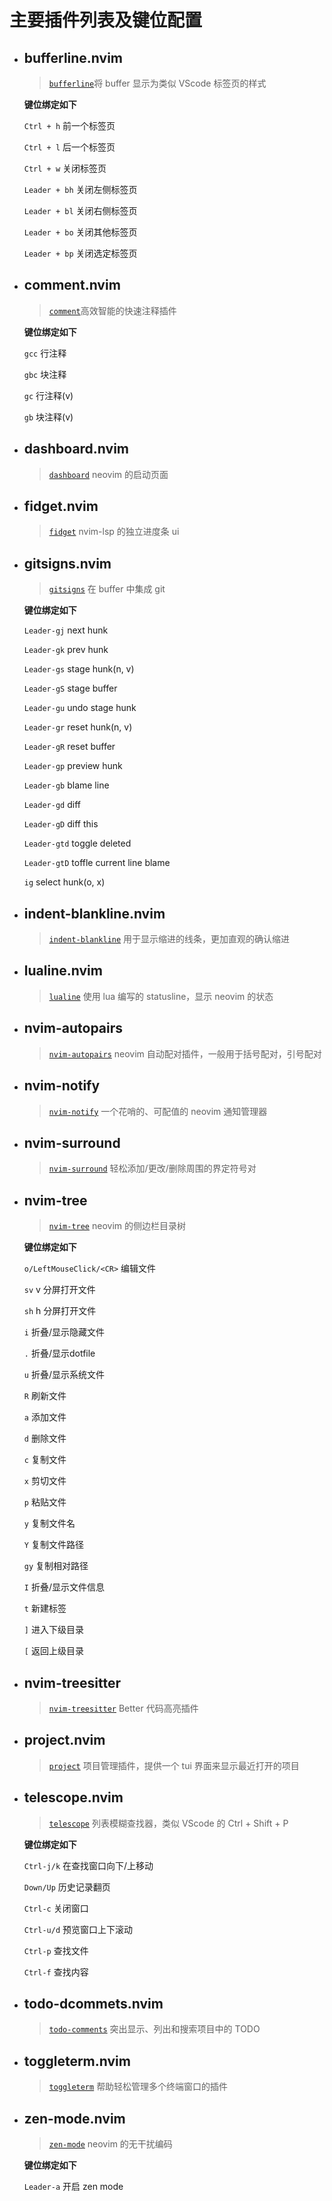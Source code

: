 # 主要插件列表及键位配置

- ## bufferline.nvim

  > [`bufferline`](https://github.com/akinsho/bufferline.nvim)将 buffer 显示为类似 VScode 标签页的样式

  **键位绑定如下**

  `Ctrl + h` 前一个标签页

  `Ctrl + l` 后一个标签页

  `Ctrl + w` 关闭标签页

  `Leader + bh` 关闭左侧标签页

  `Leader + bl` 关闭右侧标签页

  `Leader + bo` 关闭其他标签页

  `Leader + bp` 关闭选定标签页

- ## comment.nvim

  > [`comment`](https://github.com/numToStr/Comment.nvim)高效智能的快速注释插件

  **键位绑定如下**

  `gcc` 行注释

  `gbc` 块注释

  `gc` 行注释(v)

  `gb` 块注释(v)

- ## dashboard.nvim

  > [`dashboard`](https://github.com/glepnir/dashboard-nvim) neovim 的启动页面

- ## fidget.nvim

  > [`fidget`](https://github.com/j-hui/fidget.nvim) nvim-lsp 的独立进度条 ui

- ## gitsigns.nvim

  > [`gitsigns`](https://github.com/lewis6991/gitsigns.nvim) 在 buffer 中集成 git

  **键位绑定如下**

  `Leader-gj` next hunk

  `Leader-gk` prev hunk

  `Leader-gs` stage hunk(n, v)

  `Leader-gS` stage buffer

  `Leader-gu` undo stage hunk

  `Leader-gr` reset hunk(n, v)

  `Leader-gR` reset buffer

  `Leader-gp` preview hunk

  `Leader-gb` blame line

  `Leader-gd` diff

  `Leader-gD` diff this

  `Leader-gtd` toggle deleted

  `Leader-gtD` toffle current line blame

  `ig` select hunk(o, x)

- ## indent-blankline.nvim

  > [`indent-blankline`](https://github.com/lukas-reineke/indent-blankline.nvim) 用于显示缩进的线条，更加直观的确认缩进

- ## lualine.nvim

  > [`lualine`](https://github.com/nvim-lualine/lualine.nvim) 使用 lua 编写的 statusline，显示 neovim 的状态

- ## nvim-autopairs

  > [`nvim-autopairs`](https://github.com/windwp/nvim-autopairs) neovim 自动配对插件，一般用于括号配对，引号配对

- ## nvim-notify

  > [`nvim-notify`](https://github.com/rcarriga/nvim-notify) 一个花哨的、可配值的 neovim 通知管理器

- ## nvim-surround

  > [`nvim-surround`](https://github.com/kylechui/nvim-surround) 轻松添加/更改/删除周围的界定符号对

- ## nvim-tree

  > [`nvim-tree`](https://github.com/nvim-tree/nvim-tree.lua) neovim 的侧边栏目录树

  **键位绑定如下**

  `o/LeftMouseClick/<CR>` 编辑文件

  `sv` v 分屏打开文件

  `sh` h 分屏打开文件

  `i` 折叠/显示隐藏文件

  `.` 折叠/显示dotfile

  `u` 折叠/显示系统文件

  `R` 刷新文件

  `a` 添加文件

  `d` 删除文件

  `c` 复制文件

  `x` 剪切文件

  `p` 粘贴文件

  `y` 复制文件名

  `Y` 复制文件路径

  `gy` 复制相对路径

  `I` 折叠/显示文件信息

  `t` 新建标签

  `]` 进入下级目录

  `[` 返回上级目录

- ## nvim-treesitter

  > [`nvim-treesitter`](https://github.com/nvim-treesitter/nvim-treesitter) Better 代码高亮插件

- ## project.nvim

  > [`project`](https://github.com/ahmedkhalf/project.nvim) 项目管理插件，提供一个 tui 界面来显示最近打开的项目

- ## telescope.nvim

  > [`telescope`](https://github.com/nvim-telescope/telescope.nvim) 列表模糊查找器，类似 VScode 的 Ctrl + Shift + P

  **键位绑定如下**

  `Ctrl-j/k` 在查找窗口向下/上移动

  `Down/Up` 历史记录翻页

  `Ctrl-c` 关闭窗口

  `Ctrl-u/d` 预览窗口上下滚动

  `Ctrl-p` 查找文件

  `Ctrl-f` 查找内容

- ## todo-dcommets.nvim

  > [`todo-comments`](https://github.com/folke/todo-comments.nvim) 突出显示、列出和搜索项目中的 TODO

- ## toggleterm.nvim

  > [`toggleterm`](https://github.com/akinsho/toggleterm.nvim) 帮助轻松管理多个终端窗口的插件

- ## zen-mode.nvim

  > [`zen-mode`](https://github.com/folke/zen-mode.nvim) neovim 的无干扰编码

  **键位绑定如下**

  `Leader-a` 开启 zen mode
